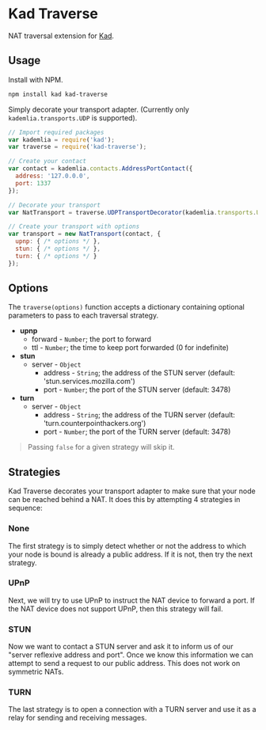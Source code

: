 Kad Traverse
============

NAT traversal extension for [Kad](https://github.com/gordonwritescode/kad).

Usage
-----

Install with NPM.

```bash
npm install kad kad-traverse
```

Simply decorate your transport adapter. (Currently only
`kademlia.transports.UDP` is supported).

```js
// Import required packages
var kademlia = require('kad');
var traverse = require('kad-traverse');

// Create your contact
var contact = kademlia.contacts.AddressPortContact({
  address: '127.0.0.0',
  port: 1337
});

// Decorate your transport
var NatTransport = traverse.UDPTransportDecorator(kademlia.transports.UDP);

// Create your transport with options
var transport = new NatTransport(contact, {
  upnp: { /* options */ },
  stun: { /* options */ },
  turn: { /* options */ }
});
```

Options
-------

The `traverse(options)` function accepts a dictionary containing optional
parameters to pass to each traversal strategy.

* **upnp**
  * forward - `Number`; the port to forward
  * ttl - `Number`; the time to keep port forwarded (0 for indefinite)
* **stun**
  * server - `Object`
    * address - `String`; the address of the STUN server (default: 'stun.services.mozilla.com')
    * port - `Number`; the port of the STUN server (default: 3478)
* **turn**
  * server - `Object`
    * address - `String`; the address of the TURN server (default: 'turn.counterpointhackers.org')
    * port - `Number`; the port of the TURN server (default: 3478)

> Passing `false` for a given strategy will skip it.

Strategies
----------

Kad Traverse decorates your transport adapter to make sure that your node can
be reached behind a NAT. It does this by attempting 4 strategies in sequence:

### None

The first strategy is to simply detect whether or not the address to which your
node is bound is already a public address. If it is not, then try the next
strategy.

### UPnP

Next, we will try to use UPnP to instruct the NAT device to forward a port. If
the NAT device does not support UPnP, then this strategy will fail.

### STUN

Now we want to contact a STUN server and ask it to inform us of our "server
reflexive address and port". Once we know this information we can attempt to
send a request to our public address. This does not work on symmetric NATs.

### TURN

The last strategy is to open a connection with a TURN server and use it as a
relay for sending and receiving messages.
